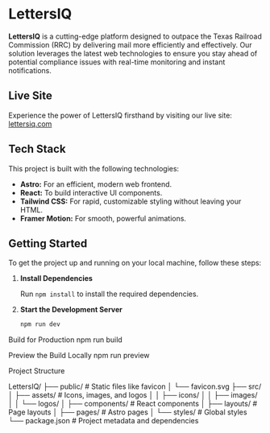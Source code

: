 # LettersIQ

**LettersIQ** is a cutting-edge platform designed to outpace the Texas Railroad Commission (RRC) by delivering mail more efficiently and effectively. Our solution leverages the latest web technologies to ensure you stay ahead of potential compliance issues with real-time monitoring and instant notifications.

## Live Site

Experience the power of LettersIQ firsthand by visiting our live site: [lettersiq.com](https://lettersiq.com)

## Tech Stack

This project is built with the following technologies:

- **Astro:** For an efficient, modern web frontend.
- **React:** To build interactive UI components.
- **Tailwind CSS:** For rapid, customizable styling without leaving your HTML.
- **Framer Motion:** For smooth, powerful animations.

## Getting Started

To get the project up and running on your local machine, follow these steps:

1. **Install Dependencies**

   Run `npm install` to install the required dependencies.

2. **Start the Development Server**

   ```bash
   npm run dev
Build for Production
npm run build

Preview the Build Locally
npm run preview

Project Structure 

LettersIQ/
├── public/             # Static files like favicon
│   └── favicon.svg
├── src/
│   ├── assets/         # Icons, images, and logos
│   │   ├── icons/
│   │   ├── images/
│   │   └── logos/
│   ├── components/     # React components
│   ├── layouts/        # Page layouts
│   ├── pages/          # Astro pages
│   └── styles/         # Global styles
└── package.json        # Project metadata and dependencies
